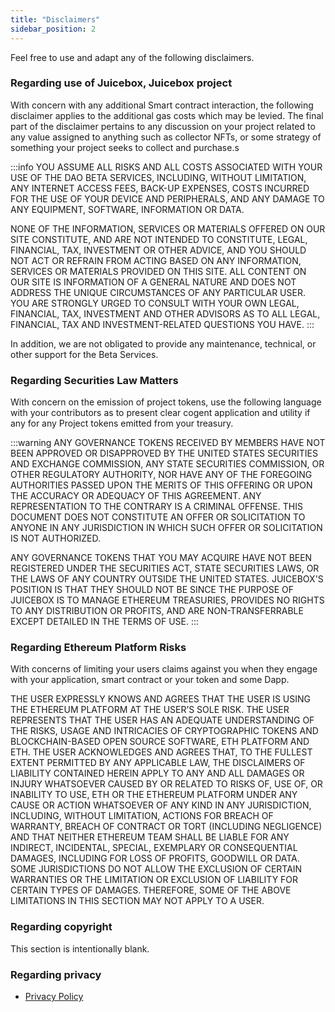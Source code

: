 ```yaml
---
title: "Disclaimers"
sidebar_position: 2
---
```


Feel free to use and adapt any of the following disclaimers.

### Regarding use of Juicebox, Juicebox project

With concern with any additional Smart contract interaction, the following disclaimer applies to the additional gas costs which may be levied. The final part of the disclaimer pertains to any discussion on your project related to any value assigned to anything such as collector NFTs, or some strategy of something your project seeks to collect and purchase.s

:::info
YOU ASSUME ALL RISKS AND ALL COSTS ASSOCIATED WITH YOUR USE OF THE DAO BETA SERVICES, INCLUDING, WITHOUT LIMITATION, ANY INTERNET ACCESS FEES, BACK-UP EXPENSES, COSTS INCURRED FOR THE USE OF YOUR DEVICE AND PERIPHERALS, AND ANY DAMAGE TO ANY EQUIPMENT, SOFTWARE, INFORMATION OR DATA.

NONE OF THE INFORMATION, SERVICES OR MATERIALS OFFERED ON OUR SITE CONSTITUTE, AND ARE NOT INTENDED TO CONSTITUTE, LEGAL, FINANCIAL, TAX, INVESTMENT OR OTHER ADVICE, AND YOU SHOULD NOT ACT OR REFRAIN FROM ACTING BASED ON ANY INFORMATION, SERVICES OR MATERIALS PROVIDED ON THIS SITE. ALL CONTENT ON OUR SITE IS INFORMATION OF A GENERAL NATURE AND DOES NOT ADDRESS THE UNIQUE CIRCUMSTANCES OF ANY PARTICULAR USER. YOU ARE STRONGLY URGED TO CONSULT WITH YOUR OWN LEGAL, FINANCIAL, TAX, INVESTMENT AND OTHER ADVISORS AS TO ALL LEGAL, FINANCIAL, TAX AND INVESTMENT-RELATED QUESTIONS YOU HAVE.
:::

In addition, we are not obligated to provide any maintenance, technical, or other support for the Beta Services.

### Regarding Securities Law Matters

With concern on the emission of project tokens, use the following language with your contributors as to present clear cogent application and utility if any for any Project tokens emitted from your treasury.

:::warning
ANY GOVERNANCE TOKENS RECEIVED BY MEMBERS HAVE NOT BEEN APPROVED OR DISAPPROVED BY THE UNITED STATES SECURITIES AND EXCHANGE COMMISSION, ANY STATE SECURITIES COMMISSION, OR OTHER REGULATORY AUTHORITY, NOR HAVE ANY OF THE FOREGOING AUTHORITIES PASSED UPON THE MERITS OF THIS OFFERING OR UPON THE ACCURACY OR ADEQUACY OF THIS AGREEMENT. ANY REPRESENTATION TO THE CONTRARY IS A CRIMINAL OFFENSE. THIS DOCUMENT DOES NOT CONSTITUTE AN OFFER OR SOLICITATION TO ANYONE IN ANY JURISDICTION IN WHICH SUCH OFFER OR SOLICITATION IS NOT AUTHORIZED.

ANY GOVERNANCE TOKENS THAT YOU MAY ACQUIRE HAVE NOT BEEN REGISTERED UNDER THE SECURITIES ACT, STATE SECURITIES LAWS, OR THE LAWS OF ANY COUNTRY OUTSIDE THE UNITED STATES. JUICEBOX'S POSITION IS THAT THEY SHOULD NOT BE SINCE THE PURPOSE OF JUICEBOX IS TO MANAGE ETHEREUM TREASURIES, PROVIDES NO RIGHTS TO ANY DISTRIBUTION OR PROFITS, AND ARE NON-TRANSFERRABLE EXCEPT DETAILED IN THE TERMS OF USE.
:::

### Regarding Ethereum Platform Risks

With concerns of limiting your users claims against you when they engage with your application, smart contract or your token and some Dapp.

THE USER EXPRESSLY KNOWS AND AGREES THAT THE USER IS USING THE ETHEREUM PLATFORM AT THE USER’S SOLE RISK. THE USER REPRESENTS THAT THE USER HAS AN ADEQUATE UNDERSTANDING OF THE RISKS, USAGE AND INTRICACIES OF CRYPTOGRAPHIC TOKENS AND BLOCKCHAIN-BASED OPEN SOURCE SOFTWARE, ETH PLATFORM AND ETH. THE USER ACKNOWLEDGES AND AGREES THAT, TO THE FULLEST EXTENT PERMITTED BY ANY APPLICABLE LAW, THE DISCLAIMERS OF LIABILITY CONTAINED HEREIN APPLY TO ANY AND ALL DAMAGES OR INJURY WHATSOEVER CAUSED BY OR RELATED TO RISKS OF, USE OF, OR INABILITY TO USE, ETH OR THE ETHEREUM PLATFORM UNDER ANY CAUSE OR ACTION WHATSOEVER OF ANY KIND IN ANY JURISDICTION, INCLUDING, WITHOUT LIMITATION, ACTIONS FOR BREACH OF WARRANTY, BREACH OF CONTRACT OR TORT (INCLUDING NEGLIGENCE) AND THAT NEITHER ETHEREUM TEAM SHALL BE LIABLE FOR ANY INDIRECT, INCIDENTAL, SPECIAL, EXEMPLARY OR CONSEQUENTIAL DAMAGES, INCLUDING FOR LOSS OF PROFITS, GOODWILL OR DATA. SOME JURISDICTIONS DO NOT ALLOW THE EXCLUSION OF CERTAIN WARRANTIES OR THE LIMITATION OR EXCLUSION OF LIABILITY FOR CERTAIN TYPES OF DAMAGES. THEREFORE, SOME OF THE ABOVE LIMITATIONS IN THIS SECTION MAY NOT APPLY TO A USER.

### Regarding copyright

This section is intentionally blank.

### Regarding privacy

-   [Privacy Policy](./Resources/others/privacy-policy.md)
